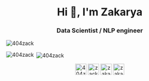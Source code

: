 <h1 align="center">Hi 👋, I'm Zakarya</h1>
<h3 align="center">Data Scientist / NLP engineer</h3>

<p align="left"> <img src="https://komarev.com/ghpvc/?username=404zack" alt="404zack" /> </p>


  <p><img align="left" src="https://github-readme-stats.vercel.app/api/top-langs/?username=404zack&layout=compact&hide=html" alt="404zack" /></p>

<p>&nbsp;<img align="center" src="https://github-readme-stats.vercel.app/api?username=404zack&show_icons=true" alt="404zack" /></p>

<p align="center">
<a href="https://twitter.com/404zack" target="blank"><img align="center" src="https://cdn.jsdelivr.net/npm/simple-icons@3.0.1/icons/twitter.svg" alt="404zack" height="30" width="30" /></a>
<a href="https://linkedin.com/in/zack404" target="blank"><img align="center" src="https://cdn.jsdelivr.net/npm/simple-icons@3.0.1/icons/linkedin.svg" alt="zack404" height="30" width="30" /></a>
<a href="https://kaggle.com/zakaryarouzki" target="blank"><img align="center" src="https://cdn.jsdelivr.net/npm/simple-icons@3.0.1/icons/kaggle.svg" alt="zakaryarouzki" height="30" width="30" /></a>
<a href="https://medium.com/@zakaryarouzki" target="blank"><img align="center" src="https://cdn.jsdelivr.net/npm/simple-icons@3.0.1/icons/medium.svg" alt="zakaryarouzki" height="30" width="30" /></a>
</p>
